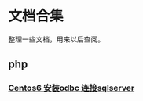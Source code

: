 # 文档合集

整理一些文档，用来以后查阅。

## php
### [Centos6 安装odbc 连接sqlserver](php/php_module/centos6_odbc_mssql.md)
